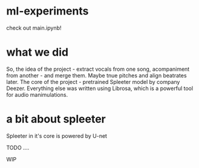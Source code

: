 # ml-experiments

check out main.ipynb!

# what we did

So, the idea of the project - extract vocals from one song, acompaniment from another - and merge them. Maybe tnue pitches and align beatrates later.
The core of the project - pretrained Spleeter model by company Deezer. Everything else was written using Librosa, which is a powerful tool for 
audio manimulations.

# a bit about spleeter

Spleeter in it's core is powered by U-net

TODO ....

WIP 
